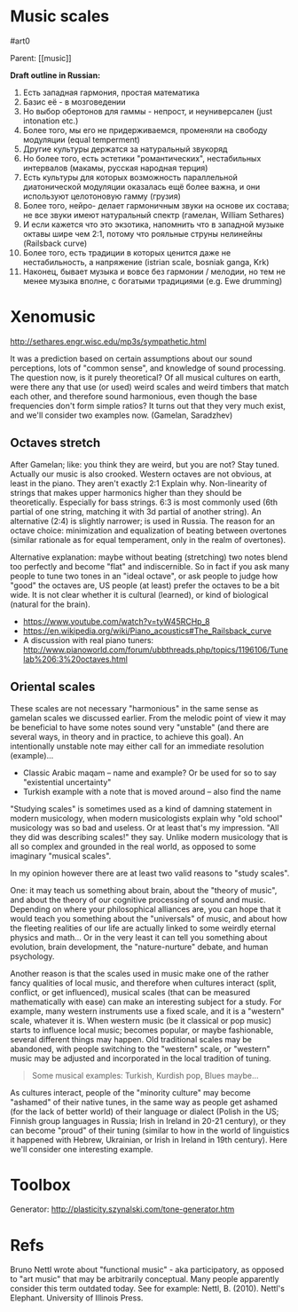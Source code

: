 # Music scales

#art0

Parent: [[music]]

**Draft outline in Russian:**
1. Есть западная гармония, простая математика
2. Базис её - в мозговедении
3. Но выбор обертонов для гаммы - непрост, и неуниверсален (just intonation etc.)
4. Более того, мы его не придерживаемся, променяли на свободу модуляции (equal temperment)
5. Другие культуры держатся за натуральный звукоряд
6. Но более того, есть эстетики "романтических", нестабильных интервалов (макамы, русская народная терция)
7. Есть культуры для которых возможность параллельной диатонической модуляции оказалась ещё более важна, и они используют целотоновую гамму (грузия)
8. Более того, нейро- делает гармоничным звуки на основе их состава; не все звуки имеют натуральный спектр (гамелан, William Sethares)
9. И если кажется что это экзотика, напомнить что в западной музыке октавы шире чем 2:1, потому что рояльные струны нелинейны (Railsback curve)
10. Более того, есть традиции в которых ценится даже не нестабильность, а напряжение (istrian scale, bosniak ganga, Krk)
11. Наконец, бывает музыка и вовсе без гармонии / мелодии, но тем не менее музыка вполне, с богатыми традициями (e.g. Ewe drumming)

# Xenomusic

http://sethares.engr.wisc.edu/mp3s/sympathetic.html

It was a prediction based on certain assumptions about our sound perceptions, lots of "common sense", and knowledge of sound processing. The question now, is it purely theoretical? Of all musical cultures on earth, were there any that use (or used) weird scales and weird timbers that match each other, and therefore sound harmonious, even though the base frequencies don't form simple ratios?
It turns out that they very  much exist, and we'll consider two examples now. (Gamelan, Saradzhev)

## Octaves stretch

After Gamelan; like: you think they are weird, but you are not? Stay tuned. Actually our music is also crooked. Western octaves are not obvious, at least in the piano. They aren't exactly 2:1
Explain why. Non-linearity of strings that makes upper harmonics higher than they should be theoretically. Especially for bass strings. 6:3 is most commonly used (6th partial of one string, matching it with 3d partial of another string). An alternative (2:4) is slightly narrower; is used in Russia. The reason for an octave choice: minimization and equalization of beating between overtones (similar rationale as for equal temperament, only in the realm of overtones).

Alternative explanation: maybe without beating (stretching) two notes blend too perfectly and become "flat" and indiscernible. So in fact if you ask many people to tune two tones in an "ideal octave", or ask people to judge how "good" the octaves are, US people (at least) prefer the octaves to be a bit wide. It is not clear whether it is cultural (learned), or kind of biological (natural for the brain).

* https://www.youtube.com/watch?v=tyW45RCHp_8
* https://en.wikipedia.org/wiki/Piano_acoustics#The_Railsback_curve
* A discussion with real piano tuners: 
http://www.pianoworld.com/forum/ubbthreads.php/topics/1196106/Tunelab%206:3%20octaves.html

## Oriental scales

These scales are not necessary "harmonious" in the same sense as gamelan scales we discussed earlier. From the melodic point of view it may be beneficial to have some notes sound very "unstable" (and there are several ways, in theory and in practice, to achieve this goal). An intentionally unstable note may either call for an immediate resolution (example)…
* Classic Arabic maqam – name and example?
Or be used for so to say "existential uncertainty"
* Turkish example with a note that is moved around – also find the name

"Studying scales" is sometimes used as a kind of damning statement in modern musicology, when modern musicologists explain why "old school" musicology was so bad and useless. Or at least that's my impression. "All they did was describing scales!" they say. Unlike modern musicology that is all so complex and grounded in the real world, as opposed to some imaginary "musical scales".

In my opinion however there are at least two valid reasons to "study scales".

One: it may teach us something about brain, about the "theory of music", and about the theory of our cognitive processing of sound and music. Depending on where your philosophical alliances are, you can hope that it would teach you something about the "universals" of music, and about how the fleeting realities of our life are actually linked to some weirdly eternal physics and math… Or in the very least it can tell you something about evolution, brain development, the "nature-nurture" debate, and human psychology.

Another reason is that the scales used in music make one of the rather fancy qualities of local music, and therefore when cultures interact (split, conflict, or get influenced), musical scales (that can be measured mathematically with ease) can make an interesting subject for a study. For example, many western instruments use a fixed scale, and it is a "western" scale, whatever it is. When western music (be it classical or pop music) starts to influence local music; becomes popular, or maybe fashionable, several different things may happen. Old traditional scales may be abandoned, with people switching to the "western" scale, or "western" music may be adjusted and incorporated in the local tradition of tuning. 

> Some musical examples: Turkish, Kurdish pop, Blues maybe…

As cultures interact, people of the "minority culture" may become "ashamed" of their native tunes, in the same way as people get ashamed (for the lack of better world) of their language or dialect (Polish in the US; Finnish group languages in Russia; Irish in Ireland in 20-21 century), or they can become "proud" of their tuning (similar to how in the world of linguistics it happened with Hebrew, Ukrainian, or Irish in Ireland in 19th century). 
Here we'll consider one interesting example.

# Toolbox

Generator: http://plasticity.szynalski.com/tone-generator.htm 

# Refs

Bruno Nettl wrote about "functional music" - aka participatory, as opposed to "art music" that may be arbitrarily conceptual. Many people apparently consider this term outdated today. See for example: Nettl, B. (2010). Nettl's Elephant. University of Illinois Press.